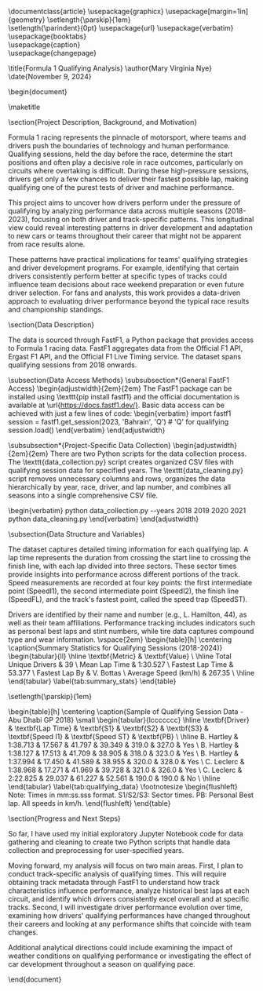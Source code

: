 \documentclass{article}
\usepackage{graphicx} 
\usepackage[margin=1in]{geometry}
\setlength{\parskip}{1em}  
\setlength{\parindent}{0pt}
\usepackage{url}
\usepackage{verbatim}
\usepackage{booktabs}  
\usepackage{caption}   
\usepackage{changepage}

\title{Formula 1 Qualifying Analysis}
\author{Mary Virginia Nye}
\date{November 9, 2024}

\begin{document}

\maketitle

\section{Project Description, Background, and Motivation}

Formula 1 racing represents the pinnacle of motorsport, where teams and drivers push the boundaries of technology and human performance. Qualifying sessions, held the day before the race, determine the start positions and often play a decisive role in race outcomes, particularly on circuits where overtaking is difficult. During these high-pressure sessions, drivers get only a few chances to deliver their fastest possible lap, making qualifying one of the purest tests of driver and machine performance.

This project aims to uncover how drivers perform under the pressure of qualifying by analyzing performance data across multiple seasons (2018-2023), focusing on both driver and track-specific patterns. This longitudinal view could reveal interesting patterns in driver development and adaptation to new cars or teams throughout their career that might not be apparent from race results alone.

These patterns have practical implications for teams' qualifying strategies and driver development programs. For example, identifying that certain drivers consistently perform better at specific types of tracks could influence team decisions about race weekend preparation or even future driver selection. For fans and analysts, this work provides a data-driven approach to evaluating driver performance beyond the typical race results and championship standings.

\section{Data Description}

The data is sourced through FastF1, a Python package that provides access to Formula 1 racing data. FastF1 aggregates data from the Official F1 API, Ergast F1 API, and the Official F1 Live Timing service. The dataset spans qualifying sessions from 2018 onwards.

\subsection{Data Access Methods}
\subsubsection*{General FastF1 Access}
\begin{adjustwidth}{2em}{2em}
The FastF1 package can be installed using \texttt{pip install fastf1} and the official documentation is available at \url{https://docs.fastf1.dev/}. Basic data access can be achieved with just a few lines of code:
\begin{verbatim}
import fastf1
session = fastf1.get_session(2023, 'Bahrain', 'Q') # 'Q' for qualifying
session.load()
\end{verbatim}
\end{adjustwidth} 

\subsubsection*{Project-Specific Data Collection}
\begin{adjustwidth}{2em}{2em}
There are two Python scripts for the data collection process. The \texttt{data\_collection.py} script creates organized CSV files with qualifying session data for specified years. 
The \texttt{data\_cleaning.py} script removes unnecessary columns and rows, organizes the data hierarchically by year, race, driver, and lap number, and combines all seasons into a single comprehensive CSV file.


\begin{verbatim}
python data_collection.py --years 2018 2019 2020 2021
python data_cleaning.py
\end{verbatim}
\end{adjustwidth}

\subsection{Data Structure and Variables}

The dataset captures detailed timing information for each qualifying lap. A lap time represents the duration from crossing the start line to crossing the finish line, with each lap divided into three sectors. These sector times provide insights into performance across different portions of the track. Speed measurements are recorded at four key points: the first intermediate point (SpeedI1), the second intermediate point (SpeedI2), the finish line (SpeedFL), and the track's fastest point, called the speed trap (SpeedST).

Drivers are identified by their name and number (e.g., L. Hamilton, 44), as well as their team affiliations. Performance tracking includes indicators such as personal best laps and stint numbers, while tire data captures compound type and wear information.
\vspace{2em}
\begin{table}[h]
\centering
\caption{Summary Statistics for Qualifying Sessions (2018-2024)}
\begin{tabular}{ll}
\hline
\textbf{Metric} & \textbf{Value} \\
\hline
Total Unique Drivers & 39 \\
Mean Lap Time & 1:30.527 \\
Fastest Lap Time & 53.377 \\
Fastest Lap By & V. Bottas \\
Average Speed (km/h) & 267.35 \\
\hline
\end{tabular}
\label{tab:summary_stats}
\end{table}



\setlength{\parskip}{1em}

\begin{table}[h]
\centering
\caption{Sample of Qualifying Session Data - Abu Dhabi GP 2018}
\small
\begin{tabular}{lccccccc}
\hline
\textbf{Driver} & \textbf{Lap Time} & \textbf{S1} & \textbf{S2} & \textbf{S3} & \textbf{Speed I1} & \textbf{Speed ST} & \textbf{PB} \\
\hline
B. Hartley & 1:38.713 & 17.567 & 41.797 & 39.349 & 319.0 & 327.0 & Yes \\
B. Hartley & 1:38.127 & 17.513 & 41.709 & 38.905 & 318.0 & 323.0 & Yes \\
B. Hartley & 1:37.994 & 17.450 & 41.589 & 38.955 & 320.0 & 328.0 & Yes \\
C. Leclerc & 1:38.968 & 17.271 & 41.969 & 39.728 & 321.0 & 326.0 & Yes \\
C. Leclerc & 2:22.825 & 29.037 & 61.227 & 52.561 & 190.0 & 190.0 & No \\
\hline
\end{tabular}
\label{tab:qualifying_data}
\footnotesize
\begin{flushleft}
Note: Times in mm:ss.sss format. S1/S2/S3: Sector times. PB: Personal Best lap.
All speeds in km/h.
\end{flushleft}
\end{table}

\section{Progress and Next Steps}

So far, I have used my initial exploratory Jupyter Notebook code for data gathering and cleaning to create two Python scripts that handle data collection and preprocessing for user-specified years.  

Moving forward, my analysis will focus on two main areas. First, I plan to conduct track-specific analysis of qualifying times. This will require obtaining track metadata through FastF1 to understand how track characteristics influence performance, analyze historical best laps at each circuit, and identify which drivers consistently excel overall and at specific tracks. Second, I will investigate driver performance evolution over time, examining how drivers' qualifying performances have changed throughout their careers and looking at any performance shifts that coincide with team changes. 

Additional analytical directions could include examining the impact of weather conditions on qualifying performance or investigating the effect of car development throughout a season on qualifying pace.

\end{document}
